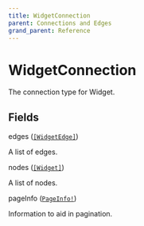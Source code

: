 ```yaml
---
title: WidgetConnection
parent: Connections and Edges
grand_parent: Reference
---
```


# WidgetConnection

The connection type for Widget.

## Fields

<div class="field-entry ">
  <span id="edges" class="field-name anchored">edges (<code><a href="/docs/reference/object/widgetedge">[WidgetEdge]</a></code>)</span>

  <div class="description-wrapper">
   <p>A list of edges.</p>

  </div>
</div>

<div class="field-entry ">
  <span id="nodes" class="field-name anchored">nodes (<code><a href="/docs/reference/object/widget">[Widget]</a></code>)</span>

  <div class="description-wrapper">
   <p>A list of nodes.</p>

  </div>
</div>

<div class="field-entry ">
  <span id="pageinfo" class="field-name anchored">pageInfo (<code><a href="/docs/reference/object/pageinfo">PageInfo!</a></code>)</span>

  <div class="description-wrapper">
   <p>Information to aid in pagination.</p>

  </div>
</div>

